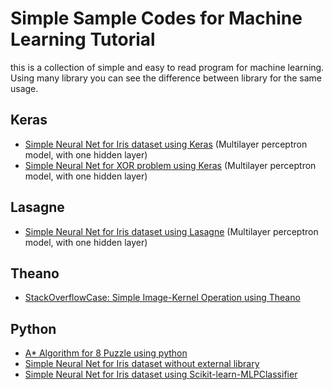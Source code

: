 # Simple Sample Codes for Machine Learning Tutorial
this is a collection of simple and easy to read program for machine learning. Using many library you can see the difference between library for the same usage.

## Keras
- [Simple Neural Net for Iris dataset using Keras][iris_keras] (Multilayer perceptron model, with one hidden layer)
- [Simple Neural Net for XOR problem using Keras][xor_keras] (Multilayer perceptron model, with one hidden layer)

## Lasagne
- [Simple Neural Net for Iris dataset using Lasagne][iris_lasagne] (Multilayer perceptron model, with one hidden layer)

## Theano
- [StackOverflowCase: Simple Image-Kernel Operation using Theano][imageconv_theano]

## Python
- [A* Algorithm for 8 Puzzle using python][A_star_8puzzle]
- [Simple Neural Net for Iris dataset without external library][iris_plain]
- [Simple Neural Net for Iris dataset using Scikit-learn-MLPClassifier][iris_scikit]

[iris_keras]:https://github.com/rianrajagede/simplesamplecode/blob/master/Keras/iris_keras.py
[xor_keras]:https://github.com/rianrajagede/simplesamplecode/blob/master/Keras/xor_keras.py
[iris_lasagne]:https://github.com/rianrajagede/simplesamplecode/blob/master/Lasagne/iris_lasagne.py
[imageconv_theano]:https://github.com/rianrajagede/simplesamplecode/blob/master/Theano/image-kernel-convolution_theano.py
[A_star_8puzzle]:
https://github.com/rianrajagede/simplesamplecode/blob/master/Python/8_puzzle_A_star.py
[iris_scikit]:https://github.com/rianrajagede/simplesamplecode/blob/master/Python/iris_scikit.py
[iris_plain]:https://github.com/rianrajagede/simplesamplecode/blob/master/Python/iris_plain.py
